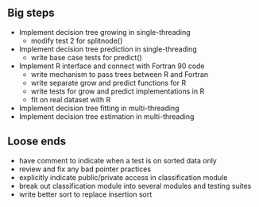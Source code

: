 
Big steps
---------
* Implement decision tree growing in single-threading
	* modify test 2 for splitnode()
* Implement decision tree prediction in single-threading
	* write base case tests for predict()
* Implement R interface and connect with Fortran 90 code
	* write mechanism to pass trees between R and Fortran
	* write separate grow and predict functions for R
	* write tests for grow and predict implementations in R
	* fit on real dataset with R
* Implement decision tree fitting in multi-threading
* Implement decision tree estimation in multi-threading

Loose ends
----------
* have comment to indicate when a test is on sorted data only
* review and fix any bad pointer practices
* explicitly indicate public/private access in classification module
* break out classification module into several modules and testing suites
* write better sort to replace insertion sort